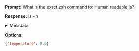 **Prompt:**
What is the exact zsh command to: Human readable ls?


**Response:**
ls -lh

<details><summary>Metadata</summary>

- Duration: 1720 ms
- Datetime: 2023-08-31T08:20:12.835214
- Model: gpt-4-0613

</details>

**Options:**
```json
{"temperature": 0.0}
```

